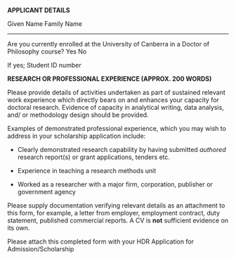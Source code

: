 **<span style="font-variant:small-caps;">APPLICANT DETAILS</span>**

  Given Name      Family Name   
------------ -- ------------- --

Are you currently enrolled at the University of Canberra in a Doctor of Philosophy course? Yes No

If yes; Student ID number

**<span style="font-variant:small-caps;">RESEARCH OR PROFESSIONAL EXPERIENCE (APPROX. 200 WORDS)</span>**

Please provide details of activities undertaken as part of sustained relevant work experience which directly bears on and enhances your capacity for doctoral research. Evidence of capacity in analytical writing, data analysis, and/ or methodology design should be provided.

Examples of demonstrated professional experience, which you may wish to address in your scholarship application include:

-   Clearly demonstrated research capability by having submitted *authored* research report(s) or grant applications, tenders etc.

-   Experience in teaching a research methods unit

-   Worked as a researcher with a major firm, corporation, publisher or government agency

Please supply documentation verifying relevant details as an attachment to this form, for example, a letter from employer, employment contract, duty statement, published commercial reports. A CV is **not** sufficient evidence on its own.

Please attach this completed form with your HDR Application for Admission/Scholarship
